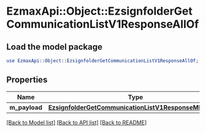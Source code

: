 # EzmaxApi::Object::EzsignfolderGetCommunicationListV1ResponseAllOf

## Load the model package
```perl
use EzmaxApi::Object::EzsignfolderGetCommunicationListV1ResponseAllOf;
```

## Properties
Name | Type | Description | Notes
------------ | ------------- | ------------- | -------------
**m_payload** | [**EzsignfolderGetCommunicationListV1ResponseMPayload**](EzsignfolderGetCommunicationListV1ResponseMPayload.md) |  | 

[[Back to Model list]](../README.md#documentation-for-models) [[Back to API list]](../README.md#documentation-for-api-endpoints) [[Back to README]](../README.md)


